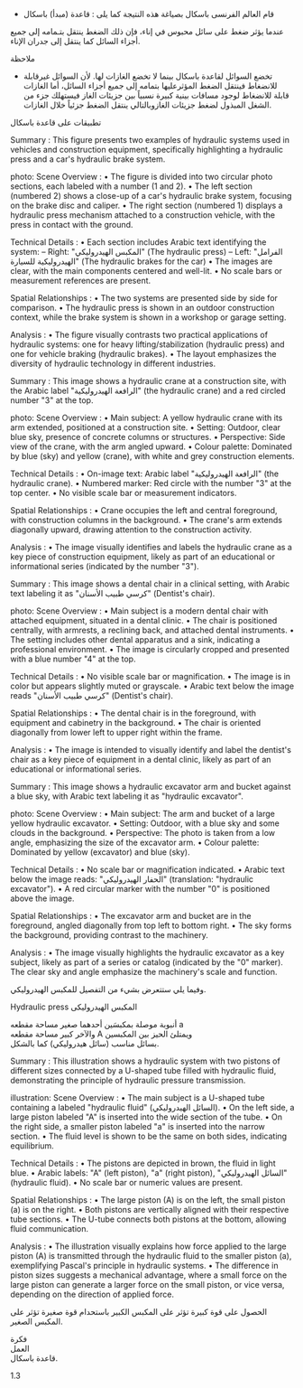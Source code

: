 * قام العالم الفرنسى باسكال بصياغة هذه النتيجة كما يلى :
قاعدة (مبدأ) باسكال <!-- text, from page 0 (l=0.468,t=0.075,r=0.939,b=0.132), with ID e508a01c-9d5b-43d7-9eb2-3f7bdeb1f934 -->

عندما يؤثر ضغط على سائل محبوس في إناء، فإن ذلك الضغط ينتقل بتـمامه إلى جميع أجزاء السائل كما ينتقل إلى جدران الإناء. <!-- text, from page 0 (l=0.083,t=0.134,r=0.928,b=0.190), with ID 3cf6be62-5f9b-471b-b247-4bce75ea0286 -->

ملاحظة

* تخضع السوائل لقاعدة باسكال بينما لا تخضع الغازات لها.
لأن السوائل غيرقابلة للانضغاط فينتقل الضغط المؤثرعليها بتمامه إلى جميع أجزاء السائل، أما الغازات قابلة للانضغاط لوجود مسافات بينية كبيرة نسبياً بين جزيئات الغاز فيستهلك جزء من الشغل المبذول لضغط جزيئات الغازوبالتالي ينتقل الضغط جزئياً خلال الغازات. <!-- text, from page 0 (l=0.080,t=0.205,r=0.932,b=0.346), with ID d2688bf1-3fa5-41a0-bed6-1aff2243b0e1 -->

تطبيقات على قاعدة باسكال <!-- text, from page 0 (l=0.645,t=0.364,r=0.936,b=0.399), with ID 502ba502-12f9-4307-a1fc-dc55e7f6216a -->

Summary : This figure presents two examples of hydraulic systems used in vehicles and construction equipment, specifically highlighting a hydraulic press and a car's hydraulic brake system.

photo:
Scene Overview :
  • The figure is divided into two circular photo sections, each labeled with a number (1 and 2).
  • The left section (numbered 2) shows a close-up of a car's hydraulic brake system, focusing on the brake disc and caliper.
  • The right section (numbered 1) displays a hydraulic press mechanism attached to a construction vehicle, with the press in contact with the ground.

Technical Details :
  • Each section includes Arabic text identifying the system:
      – Right: "المكبس الهيدروليكي" (The hydraulic press)
      – Left: "الفرامل الهيدروليكية للسيارة" (The hydraulic brakes for the car)
  • The images are clear, with the main components centered and well-lit.
  • No scale bars or measurement references are present.

Spatial Relationships :
  • The two systems are presented side by side for comparison.
  • The hydraulic press is shown in an outdoor construction context, while the brake system is shown in a workshop or garage setting.

Analysis :
  • The figure visually contrasts two practical applications of hydraulic systems: one for heavy lifting/stabilization (hydraulic press) and one for vehicle braking (hydraulic brakes).
  • The layout emphasizes the diversity of hydraulic technology in different industries. <!-- figure, from page 0 (l=0.588,t=0.407,r=0.930,b=0.587), with ID 431e1fcd-f4e3-43b5-8708-80eec8467123 -->

Summary : This image shows a hydraulic crane at a construction site, with the Arabic label "الرافعة الهيدروليكية" (the hydraulic crane) and a red circled number "3" at the top.

photo:
Scene Overview :
  • Main subject: A yellow hydraulic crane with its arm extended, positioned at a construction site.
  • Setting: Outdoor, clear blue sky, presence of concrete columns or structures.
  • Perspective: Side view of the crane, with the arm angled upward.
  • Colour palette: Dominated by blue (sky) and yellow (crane), with white and grey construction elements.

Technical Details :
  • On-image text: Arabic label "الرافعة الهيدروليكية" (the hydraulic crane).
  • Numbered marker: Red circle with the number "3" at the top center.
  • No visible scale bar or measurement indicators.

Spatial Relationships :
  • Crane occupies the left and central foreground, with construction columns in the background.
  • The crane's arm extends diagonally upward, drawing attention to the construction activity.

Analysis :
  • The image visually identifies and labels the hydraulic crane as a key piece of construction equipment, likely as part of an educational or informational series (indicated by the number "3"). <!-- figure, from page 0 (l=0.424,t=0.412,r=0.588,b=0.583), with ID 58c95ff5-2af4-415c-8bbd-c63ce029c020 -->

Summary : This image shows a dental chair in a clinical setting, with Arabic text labeling it as "كرسي طبيب الأسنان" (Dentist's chair).

photo:
Scene Overview :
  • Main subject is a modern dental chair with attached equipment, situated in a dental clinic.
  • The chair is positioned centrally, with armrests, a reclining back, and attached dental instruments.
  • The setting includes other dental apparatus and a sink, indicating a professional environment.
  • The image is circularly cropped and presented with a blue number "4" at the top.

Technical Details :
  • No visible scale bar or magnification.
  • The image is in color but appears slightly muted or grayscale.
  • Arabic text below the image reads "كرسي طبيب الأسنان" (Dentist's chair).

Spatial Relationships :
  • The dental chair is in the foreground, with equipment and cabinetry in the background.
  • The chair is oriented diagonally from lower left to upper right within the frame.

Analysis :
  • The image is intended to visually identify and label the dentist's chair as a key piece of equipment in a dental clinic, likely as part of an educational or informational series. <!-- figure, from page 0 (l=0.261,t=0.408,r=0.427,b=0.587), with ID 29bba775-7dda-4c77-b45c-d1961909bb1e -->

Summary : This image shows a hydraulic excavator arm and bucket against a blue sky, with Arabic text labeling it as "hydraulic excavator".

photo:
Scene Overview :
  • Main subject: The arm and bucket of a large yellow hydraulic excavator.
  • Setting: Outdoor, with a blue sky and some clouds in the background.
  • Perspective: The photo is taken from a low angle, emphasizing the size of the excavator arm.
  • Colour palette: Dominated by yellow (excavator) and blue (sky).

Technical Details :
  • No scale bar or magnification indicated.
  • Arabic text below the image reads: "الحفار الهيدروليكي" (translation: "hydraulic excavator").
  • A red circular marker with the number "0" is positioned above the image.

Spatial Relationships :
  • The excavator arm and bucket are in the foreground, angled diagonally from top left to bottom right.
  • The sky forms the background, providing contrast to the machinery.

Analysis :
  • The image visually highlights the hydraulic excavator as a key subject, likely as part of a series or catalog (indicated by the "0" marker). The clear sky and angle emphasize the machinery's scale and function. <!-- figure, from page 0 (l=0.086,t=0.411,r=0.264,b=0.584), with ID eaa0995c-7fb4-4ced-ae42-e1d70edae0c1 -->

وفيما يلي ستتعرض بشيء من التفصيل للمكبس الهيدروليكي. <!-- text, from page 0 (l=0.452,t=0.604,r=0.937,b=0.634), with ID f5669ee5-20d0-4026-94c3-69ff7ae13034 -->

Hydraulic press المكبس الهيدروليكى <!-- text, from page 0 (l=0.544,t=0.640,r=0.937,b=0.672), with ID 5bb8eeda-f18a-4ccd-ad1e-4c57c5eac5cc -->

أنبوبة موصلة بمكبسَين أحدهما صغير مساحة مقطعه a  
والآخر كبير مساحة مقطعه A ويمتلئ الحيز بين المكبسين  
بسائل مناسب (سائل هيدروليكي) كما بالشكل. <!-- text, from page 0 (l=0.334,t=0.677,r=0.929,b=0.800), with ID 5c08a1b6-3b8e-46ab-85f9-8a651aac52cb -->

Summary : This illustration shows a hydraulic system with two pistons of different sizes connected by a U-shaped tube filled with hydraulic fluid, demonstrating the principle of hydraulic pressure transmission.

illustration:
Scene Overview :
  • The main subject is a U-shaped tube containing a labeled "hydraulic fluid" (السائل الهيدروليكي).
  • On the left side, a large piston labeled "A" is inserted into the wide section of the tube.
  • On the right side, a smaller piston labeled "a" is inserted into the narrow section.
  • The fluid level is shown to be the same on both sides, indicating equilibrium.

Technical Details :
  • The pistons are depicted in brown, the fluid in light blue.
  • Arabic labels: "A" (left piston), "a" (right piston), "السائل الهيدروليكي" (hydraulic fluid).
  • No scale bar or numeric values are present.

Spatial Relationships :
  • The large piston (A) is on the left, the small piston (a) is on the right.
  • Both pistons are vertically aligned with their respective tube sections.
  • The U-tube connects both pistons at the bottom, allowing fluid communication.

Analysis :
  • The illustration visually explains how force applied to the large piston (A) is transmitted through the hydraulic fluid to the smaller piston (a), exemplifying Pascal's principle in hydraulic systems.
  • The difference in piston sizes suggests a mechanical advantage, where a small force on the large piston can generate a larger force on the small piston, or vice versa, depending on the direction of applied force. <!-- figure, from page 0 (l=0.079,t=0.662,r=0.350,b=0.780), with ID 943ce0fc-883c-48c4-bca4-568c69bb2a9c -->

الحصول على قوة كبيرة تؤثر على المكبس الكبير باستحدام قوة صغيرة تؤثر على المكبس الصغير. <!-- text, from page 0 (l=0.131,t=0.801,r=0.931,b=0.840), with ID 92615735-8072-4b0b-b75c-839ca394c336 -->

فكرة  
العمل  
قاعدة باسكال. <!-- text, from page 0 (l=0.729,t=0.861,r=0.930,b=0.907), with ID 7ef8f666-c0e1-4cd8-a836-7ea396e25ba7 -->

$1.3$ <!-- marginalia, from page 0 (l=0.089,t=0.941,r=0.130,b=0.961), with ID 47da9916-312e-418a-a746-d0aee3ee7a5d -->